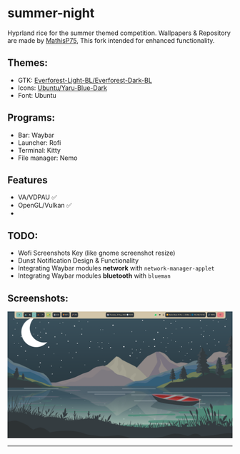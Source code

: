 # summer-night
Hyprland rice for the summer themed competition. Wallpapers & Repository are made by [MathisP75](https://github.com/MathisP75), This fork intended for enhanced functionality.

## Themes: 
* GTK: [Everforest-Light-BL/Everforest-Dark-BL](https://www.gnome-look.org/p/1695467)
* Icons: [Ubuntu/Yaru-Blue-Dark](https://www.gnome-look.org/p/1299514)
* Font: Ubuntu

## Programs:
* Bar: Waybar
* Launcher: Rofi
* Terminal: Kitty
* File manager: Nemo

## Features
* VA/VDPAU ✅
* OpenGL/Vulkan ✅
* 

## TODO:
* Wofi Screenshots Key (like gnome screenshot resize)
* Dunst Notification Design & Functionality
* Integrating Waybar modules **network** with `network-manager-applet`
* Integrating Waybar modules **bluetooth** with `blueman`

## Screenshots:
![alt text](assets/summer-night.png)
***